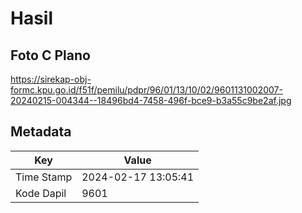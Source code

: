# Hasil

## Foto C Plano

https://sirekap-obj-formc.kpu.go.id/f51f/pemilu/pdpr/96/01/13/10/02/9601131002007-20240215-004344--18496bd4-7458-496f-bce9-b3a55c9be2af.jpg


## Metadata

| Key        | Value               |
| ---------- | ------------------- |
| Time Stamp | 2024-02-17 13:05:41 |
| Kode Dapil | 9601                |



